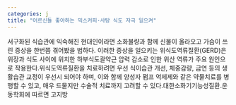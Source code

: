 ```yaml
---
categories: j
title: "어르신들 좋아하는 믹스커피·사탕 식도 자극 일으켜"
---
```

서구화된 식습관에 익숙해진 현대인이라면 소화불량과 함께 신물이 올라오고 가슴이 쓰린 증상을 한번쯤 겪어봤을 법하다. 이러한 증상을 일으키는 위식도역류질환(GERD)은 위장과 식도 사이에 위치한 하부식도괄약근 압력 감소로 인한 위산 역류가 주요 원인으로 작용한다.위식도역류질환을 치료하려면 우선 식이습관 개선, 체중감량, 금연 등의 생활습관 교정이 우선시 되어야 하며, 이와 함께 양성자 펌프 억제제와 같은 약물치료를 병행할 수 있고, 매우 드물지만 수술적 치료까지 고려할 수 있다.대한소화기기능성질환&#8228;운동학회에 따르면 고지방